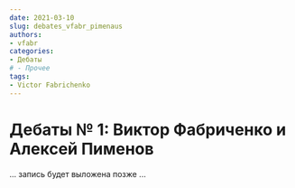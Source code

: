```yaml
---
date: 2021-03-10
slug: debates_vfabr_pimenaus
authors: 
- vfabr
categories:
- Дебаты
# - Прочее
tags:
- Victor Fabrichenko
---
```

# Дебаты № 1: Виктор Фабриченко и Алексей Пименов

<!-- ## [Аудио](../meetups/2021-03-10.mp3) -->
... запись будет выложена позже ...
